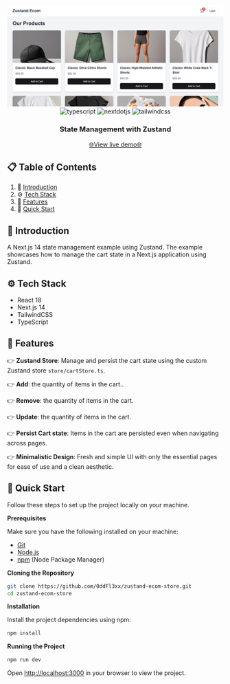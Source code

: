 <div align="center">
<br/>
<img src="./public/app.png" alt="Project banner" />
<br/>
  <div>
    <img src="https://img.shields.io/badge/-Typescript-black?style=for-the-badge&logoColor=white&logo=react&color=3178C6" alt="typescript" />
    <img src="https://img.shields.io/badge/-Next_JS-black?style=for-the-badge&logoColor=white&logo=nextdotjs&color=000000" alt="nextdotjs" />
    <img src="https://img.shields.io/badge/-Tailwind_CSS-black?style=for-the-badge&logoColor=white&logo=tailwindcss&color=06B6D4" alt="tailwindcss" />

  </div>

<h3 align="center">State Management with Zustand</h3>

<div align="center">
  <a href="">🌐View live demo🌐</a>
</div>
  
</div>

## 📋 <a name="table">Table of Contents</a>

1. 🤖 [Introduction](#introduction)
2. ⚙️ [Tech Stack](#tech-stack)
3. 🔋 [Features](#features)
4. 🤸 [Quick Start](#quick-start)



## <a name="introduction">🤖 Introduction</a>

A Next.js 14 state management example using Zustand. The example showcases how to manage the cart state in a Next.js application using Zustand.


## <a name="tech-stack">⚙️ Tech Stack</a>

- React 18
- Next.js 14
- TailwindCSS
- TypeScript

## <a name="features">🔋 Features</a>

👉 **Zustand Store**: Manage and persist the cart state using the custom Zustand store `store/cartStore.ts`.

👉 **Add**: the quantity of items in the cart..

👉 **Remove**: the quantity of items in the cart.

👉 **Update**: the quantity of items in the cart.

👉 **Persist Cart state**: Items in the cart are persisted even when navigating across pages.

👉 **Minimalistic Design**: Fresh and simple UI with only the essential pages for ease of use and a clean aesthetic.

## <a name="quick-start">🤸 Quick Start</a>

Follow these steps to set up the project locally on your machine.

**Prerequisites**

Make sure you have the following installed on your machine:

- [Git](https://git-scm.com/)
- [Node.js](https://nodejs.org/en)
- [npm](https://www.npmjs.com/) (Node Package Manager)

**Cloning the Repository**

```bash
git clone https://github.com/0ddFl3xx/zustand-ecom-store.git
cd zustand-ecom-store
```

**Installation**

Install the project dependencies using npm:

```bash
npm install 
```

**Running the Project**

```bash
npm run dev
```

Open [http://localhost:3000](http://localhost:3000) in your browser to view the project.
